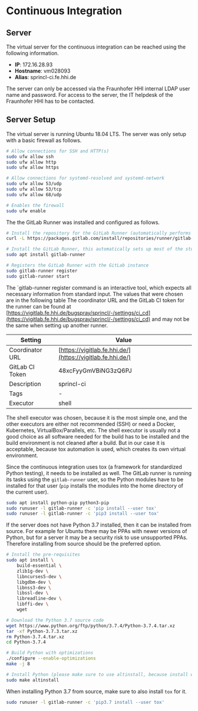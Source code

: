 # Continuous Integration

## Server

The virtual server for the continuous integration can be reached using the following information.

- **IP**: 172.16.28.93
- **Hostname**: vm028093
- **Alias**: sprincl-ci.fe.hhi.de

The server can only be accessed via the Fraunhofer HHI internal LDAP user name and password. For access to the server, the IT helpdesk of the Fraunhofer HHI has to be contacted.

## Server Setup

The virtual server is running Ubuntu 18.04 LTS. The server was only setup with a basic firewall as follows.

```sh
# Allow connections for SSH and HTTP(s)
sudo ufw allow ssh
sudo ufw allow http
sudo ufw allow https

# Allow connections for systemd-resolved and systemd-network
sudo ufw allow 53/udp
sudo ufw allow 53/tcp
sudo ufw allow 68/udp

# Enables the firewall
sudo ufw enable
```

The the GitLab Runner was installed and configured as follows.

```sh
# Install the repository for the GitLab Runner (automatically performs sudo apt update)
curl -L https://packages.gitlab.com/install/repositories/runner/gitlab-runner/script.deb.sh | sudo bash

# Install the GitLab Runner, this automatically sets up most of the stuff needed by the runner
sudo apt install gitlab-runner

# Registers the GitLab Runner with the GitLab instance
sudo gitlab-runner register
sudo gitlab-runner start
```

The `gitlab-runner register command is an interactive tool, which expects all necessary information from standard input. The values that were chosen are in the following table The coordinator URL and the GitLab CI token for the runner can be found at [https://vigitlab.fe.hhi.de/bugspray/sprincl/-/settings/ci_cd](https://vigitlab.fe.hhi.de/bugspray/sprincl/-/settings/ci_cd) and may not be the same when setting up another runner.

| Setting         | Value                                                      |
|-----------------|------------------------------------------------------------|
| Coordinator URL | [https://vigitlab.fe.hhi.de/](https://vigitlab.fe.hhi.de/) |
| GitLab CI Token | 48xcFyyGmVBiNG3zQ6PJ                                       |
| Description     | sprincl-ci                                                 |
| Tags            | -                                                          |
| Executor        | shell                                                      |

The shell executor was chosen, because it is the most simple one, and the other executors are either not recommended (SSH) or need a Docker, Kubernetes, VirtualBox/Parallels, etc. The shell executor is usually not a good choice as all software needed for the build has to be installed and the build environment is not cleaned after a build. But in our case it is acceptable, because tox automation is used, which creates its own virtual environment.

Since the continuous integration uses tox (a framework for standardized Python testing), it needs to be installed as well. The GitLab runner is running its tasks using the `gitlab-runner` user, so the Python modules have to be installed for that user (`pip` installs the modules into the home directory of the current user).

```sh
sudo apt install python-pip python3-pip
sudo runuser -l gitlab-runner -c 'pip install --user tox'
sudo runuser -l gitlab-runner -c 'pip3 install --user tox'
```

If the server does not have Python 3.7 installed, then it can be installed from source. For example for Ubuntu there may be PPAs with newer versions of Python, but for a server it may be a security risk to use unsupported PPAs. Therefore installing from source should be the preferred option.

```sh
# Install the pre-requisites
sudo apt install \
    build-essential \
    zlib1g-dev \
    libncurses5-dev \
    libgdbm-dev \
    libnss3-dev \
    libssl-dev \
    libreadline-dev \
    libffi-dev \
    wget

# Download the Python 3.7 source code
wget https://www.python.org/ftp/python/3.7.4/Python-3.7.4.tar.xz
tar -xf Python-3.7.3.tar.xz
rm Python-3.7.4.tar.xz
cd Python-3.7.4

# Build Python with optimizations
./configure --enable-optimizations
make -j 8

# Install Python (please make sure to use altinstall, because install will override the system Python)
sudo make altinstall
```

When installing Python 3.7 from source, make sure to also install `tox` for it.

```sh
sudo runuser -l gitlab-runner -c 'pip3.7 install --user tox'
```
